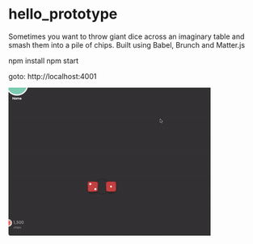 # hello_prototype

Sometimes you want to throw giant dice across an imaginary table and smash them into a pile of chips. Built using Babel, Brunch and Matter.js

npm install
npm start

goto: http://localhost:4001


![smashing chips](https://raw.githubusercontent.com/patrickkim/hello_prototype/master/public/dice_throw.gif)
